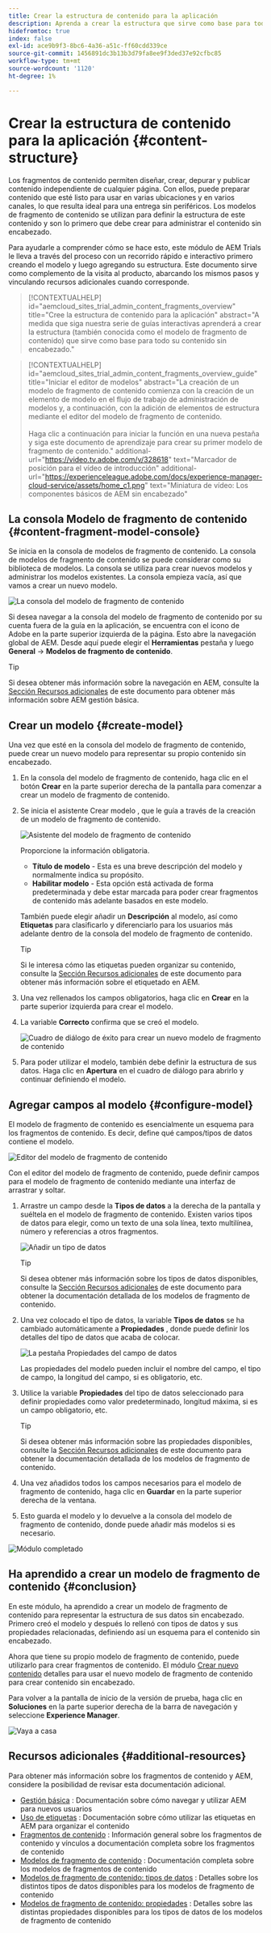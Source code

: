 ```yaml
---
title: Crear la estructura de contenido para la aplicación
description: Aprenda a crear la estructura que sirve como base para todo el contenido sin encabezado mediante AEM modelos de fragmento de contenido.
hidefromtoc: true
index: false
exl-id: ace9b9f3-8bc6-4a36-a51c-ff60cdd339ce
source-git-commit: 1456891dc3b13b3d79fa8ee9f3ded37e92cfbc85
workflow-type: tm+mt
source-wordcount: '1120'
ht-degree: 1%

---
```


# Crear la estructura de contenido para la aplicación {#content-structure}

Los fragmentos de contenido permiten diseñar, crear, depurar y publicar contenido independiente de cualquier página. Con ellos, puede preparar contenido que esté listo para usar en varias ubicaciones y en varios canales, lo que resulta ideal para una entrega sin periféricos. Los modelos de fragmento de contenido se utilizan para definir la estructura de este contenido y son lo primero que debe crear para administrar el contenido sin encabezado.

Para ayudarle a comprender cómo se hace esto, este módulo de AEM Trials le lleva a través del proceso con un recorrido rápido e interactivo primero creando el modelo y luego agregando su estructura. Este documento sirve como complemento de la visita al producto, abarcando los mismos pasos y vinculando recursos adicionales cuando corresponde.

>[!CONTEXTUALHELP]
>id="aemcloud_sites_trial_admin_content_fragments_overview"
>title="Cree la estructura de contenido para la aplicación"
>abstract="A medida que siga nuestra serie de guías interactivas aprenderá a crear la estructura (también conocida como el modelo de fragmento de contenido) que sirve como base para todo su contenido sin encabezado."

>[!CONTEXTUALHELP]
>id="aemcloud_sites_trial_admin_content_fragments_overview_guide"
>title="Iniciar el editor de modelos"
>abstract="La creación de un modelo de fragmento de contenido comienza con la creación de un elemento de modelo en el flujo de trabajo de administración de modelos y, a continuación, con la adición de elementos de estructura mediante el editor del modelo de fragmento de contenido.<br><br>Haga clic a continuación para iniciar la función en una nueva pestaña y siga este documento de aprendizaje para crear su primer modelo de fragmento de contenido."
>additional-url="https://video.tv.adobe.com/v/328618" text="Marcador de posición para el vídeo de introducción"
>additional-url="https://experienceleague.adobe.com/docs/experience-manager-cloud-service/assets/home_c1.png" text="Miniatura de vídeo: Los componentes básicos de AEM sin encabezado"

## La consola Modelo de fragmento de contenido {#content-fragment-model-console}

Se inicia en la consola de modelos de fragmento de contenido. La consola de modelos de fragmento de contenido se puede considerar como su biblioteca de modelos. La consola se utiliza para crear nuevos modelos y administrar los modelos existentes. La consola empieza vacía, así que vamos a crear un nuevo modelo.

![La consola del modelo de fragmento de contenido](assets/content-structure/content-fragment-model-console.png)

Si desea navegar a la consola del modelo de fragmento de contenido por su cuenta fuera de la guía en la aplicación, se encuentra con el icono de Adobe en la parte superior izquierda de la página. Esto abre la navegación global de AEM. Desde aquí puede elegir el **Herramientas** pestaña y luego **General** -> **Modelos de fragmento de contenido**.

>[!TIP]
>
>Si desea obtener más información sobre la navegación en AEM, consulte la [Sección Recursos adicionales](#additional-resources) de este documento para obtener más información sobre AEM gestión básica.

## Crear un modelo {#create-model}

Una vez que esté en la consola del modelo de fragmento de contenido, puede crear un nuevo modelo para representar su propio contenido sin encabezado.

1. En la consola del modelo de fragmento de contenido, haga clic en el botón **Crear** en la parte superior derecha de la pantalla para comenzar a crear un modelo de fragmento de contenido.

1. Se inicia el asistente Crear modelo , que le guía a través de la creación de un modelo de fragmento de contenido.

   ![Asistente del modelo de fragmento de contenido](assets/content-structure/model-wizard.png)

   Proporcione la información obligatoria.

   * **Título de modelo** - Esta es una breve descripción del modelo y normalmente indica su propósito.
   * **Habilitar modelo** - Esta opción está activada de forma predeterminada y debe estar marcada para poder crear fragmentos de contenido más adelante basados en este modelo.

   También puede elegir añadir un **Descripción** al modelo, así como **Etiquetas** para clasificarlo y diferenciarlo para los usuarios más adelante dentro de la consola del modelo de fragmento de contenido.

   >[!TIP]
   >
   >Si le interesa cómo las etiquetas pueden organizar su contenido, consulte la [Sección Recursos adicionales](#additional-resources) de este documento para obtener más información sobre el etiquetado en AEM.

1. Una vez rellenados los campos obligatorios, haga clic en **Crear** en la parte superior izquierda para crear el modelo.

1. La variable **Correcto** confirma que se creó el modelo.

   ![Cuadro de diálogo de éxito para crear un nuevo modelo de fragmento de contenido](assets/content-structure/success.png)

1. Para poder utilizar el modelo, también debe definir la estructura de sus datos. Haga clic en **Apertura** en el cuadro de diálogo para abrirlo y continuar definiendo el modelo.

## Agregar campos al modelo {#configure-model}

El modelo de fragmento de contenido es esencialmente un esquema para los fragmentos de contenido. Es decir, define qué campos/tipos de datos contiene el modelo.

![Editor del modelo de fragmento de contenido](assets/content-structure/model-editor.png)

Con el editor del modelo de fragmento de contenido, puede definir campos para el modelo de fragmento de contenido mediante una interfaz de arrastrar y soltar.

1. Arrastre un campo desde la **Tipos de datos** a la derecha de la pantalla y suéltela en el modelo de fragmento de contenido. Existen varios tipos de datos para elegir, como un texto de una sola línea, texto multilínea, número y referencias a otros fragmentos.

   ![Añadir un tipo de datos](assets/content-structure/drop-fields.png)

   >[!TIP]
   >
   >Si desea obtener más información sobre los tipos de datos disponibles, consulte la [Sección Recursos adicionales](#additional-resources) de este documento para obtener la documentación detallada de los modelos de fragmento de contenido.

1. Una vez colocado el tipo de datos, la variable **Tipos de datos** se ha cambiado automáticamente a **Propiedades** , donde puede definir los detalles del tipo de datos que acaba de colocar.

   ![La pestaña Propiedades del campo de datos](assets/content-structure/data-type-properties.png)

   Las propiedades del modelo pueden incluir el nombre del campo, el tipo de campo, la longitud del campo, si es obligatorio, etc.

1. Utilice la variable **Propiedades** del tipo de datos seleccionado para definir propiedades como valor predeterminado, longitud máxima, si es un campo obligatorio, etc.

   >[!TIP]
   >
   >Si desea obtener más información sobre las propiedades disponibles, consulte la [Sección Recursos adicionales](#additional-resources) de este documento para obtener la documentación detallada de los modelos de fragmento de contenido.

1. Una vez añadidos todos los campos necesarios para el modelo de fragmento de contenido, haga clic en **Guardar** en la parte superior derecha de la ventana.

1. Esto guarda el modelo y lo devuelve a la consola del modelo de fragmento de contenido, donde puede añadir más modelos si es necesario.

![Módulo completado](assets/content-structure/content-fragment-model-console-populated.png)

## Ha aprendido a crear un modelo de fragmento de contenido {#conclusion}

En este módulo, ha aprendido a crear un modelo de fragmento de contenido para representar la estructura de sus datos sin encabezado. Primero creó el modelo y después lo rellenó con tipos de datos y sus propiedades relacionadas, definiendo así un esquema para el contenido sin encabezado.

Ahora que tiene su propio modelo de fragmento de contenido, puede utilizarlo para crear fragmentos de contenido. El módulo [Crear nuevo contenido](create-content.md) detalles para usar el nuevo modelo de fragmento de contenido para crear contenido sin encabezado.

Para volver a la pantalla de inicio de la versión de prueba, haga clic en **Soluciones** en la parte superior derecha de la barra de navegación y seleccione **Experience Manager**.

![Vaya a casa](assets/content-structure/home.png)

## Recursos adicionales {#additional-resources}

Para obtener más información sobre los fragmentos de contenido y AEM, considere la posibilidad de revisar esta documentación adicional.

* [Gestión básica](/help/sites-cloud/authoring/getting-started/basic-handling.md) : Documentación sobre cómo navegar y utilizar AEM para nuevos usuarios
* [Uso de etiquetas](/help/sites-cloud/authoring/features/tags.md) : Documentación sobre cómo utilizar las etiquetas en AEM para organizar el contenido
* [Fragmentos de contenido](/help/assets/content-fragments/content-fragments.md) : Información general sobre los fragmentos de contenido y vínculos a documentación completa sobre los fragmentos de contenido
* [Modelos de fragmento de contenido](/help/assets/content-fragments/content-fragments-models.md) : Documentación completa sobre los modelos de fragmentos de contenido
* [Modelos de fragmento de contenido: tipos de datos](/help/assets/content-fragments/content-fragments-models.md#data-types) : Detalles sobre los distintos tipos de datos disponibles para los modelos de fragmento de contenido
* [Modelos de fragmento de contenido: propiedades](/help/assets/content-fragments/content-fragments-models.md#data-types) : Detalles sobre las distintas propiedades disponibles para los tipos de datos de los modelos de fragmento de contenido
